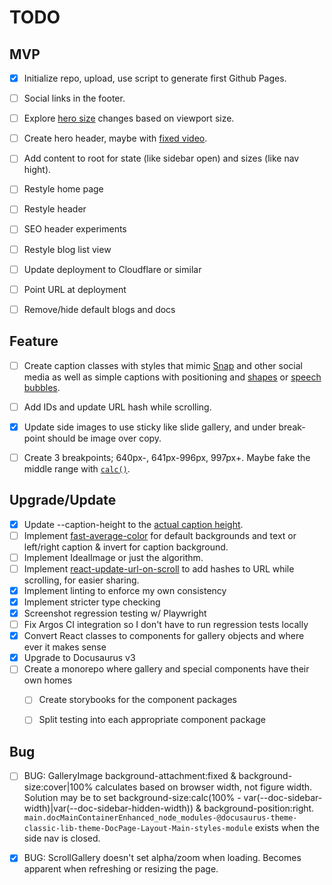 # TODO
## MVP
- [x] Initialize repo, upload, use script to generate first Github Pages.
- [ ] Social links in the footer.
- [ ] Explore [hero size](https://css-tricks.com/fun-tip-use-calc-to-change-the-height-of-a-hero-component/_) changes based on viewport size.
- [ ] Create hero header, maybe with [fixed video](http://jsfiddle.net/V74WH/4/).
- [ ] Add content to root for state (like sidebar open) and sizes (like nav hight).
- [ ] Restyle home page
- [ ] Restyle header
- [ ] SEO header experiments
- [ ] Restyle blog list view
- [ ] Update deployment to Cloudflare or similar
- [ ] Point URL at deployment
- [ ] Remove/hide default blogs and docs


## Feature
- [ ] Create caption classes with styles that mimic [Snap](https://generatestatus.com/fake-snapchat-generator-2/) and other social media as well as simple captions with positioning and [shapes](https://css-tricks.com/the-shapes-of-css/) or [speech bubbles](https://sharkcoder.com/visual/shapes#section12).
- [ ] Add IDs and update URL hash while scrolling.
- [x] Update side images to use sticky like slide gallery, and under break-point should be image over copy.
- [ ] Create 3 breakpoints; 640px-, 641px-996px, 997px+. Maybe fake the middle range with [`calc()`](https://css-tricks.com/using-calc-to-fake-a-media-query/).


## Upgrade/Update
- [x] Update --caption-height to the [actual caption height](https://stackoverflow.com/questions/442404/retrieve-the-position-x-y-of-an-html-element).
- [ ] Implement [fast-average-color](https://github.com/fast-average-color/fast-average-color) for default backgrounds and text or left/right caption & invert for caption background.
- [ ] Implement IdealImage or just the algorithm.
- [ ] Implement [react-update-url-on-scroll](https://github.com/pvoznyuk/react-update-url-on-scroll) to add hashes to URL while scrolling, for easier sharing.
- [x] Implement linting to enforce my own consistency
- [x] Implement stricter type checking
- [x] Screenshot regression testing w/ Playwright
- [ ] Fix Argos CI integration so I don't have to run regression tests locally
- [x] Convert React classes to components for gallery objects and where ever it makes sense
- [x] Upgrade to Docusaurus v3
- [ ] Create a monorepo where gallery and special components have their own homes
  - [ ] Create storybooks for the component packages
  - [ ] Split testing into each appropriate component package


## Bug
- [ ] BUG: GalleryImage background-attachment:fixed & background-size:cover|100% calculates based on browser width, not figure width. Solution may be to set background-size:calc(100% - var(--doc-sidebar-width)|var(--doc-sidebar-hidden-width)) & background-position:right. `main.docMainContainerEnhanced_node_modules-@docusaurus-theme-classic-lib-theme-DocPage-Layout-Main-styles-module` exists when the side nav is closed.
- [x] BUG: ScrollGallery doesn't set alpha/zoom when loading. Becomes apparent when refreshing or resizing the page.


